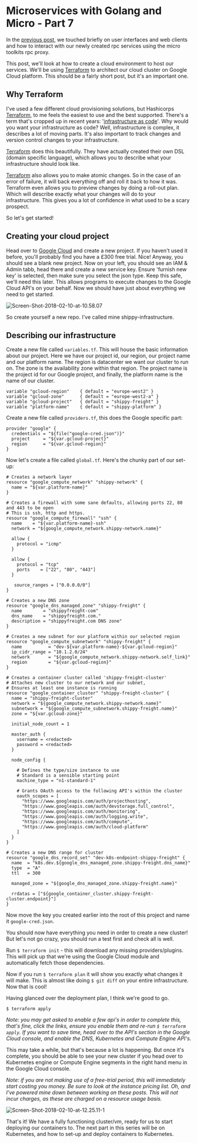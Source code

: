 # Microservices with Golang and Micro - Part 7

In the [previous post](https://ewanvalentine.io/microservices-in-golang-part-6/), we touched briefly on user interfaces and web clients and how to interact with our newly created rpc services using the micro toolkits rpc proxy.

This post, we'll look at how to create a cloud environment to host our services. We'll be using [Terraform](https://www.terraform.io/) to architect our cloud cluster on Google Cloud platform. This should be a fairly short post, but it's an important one.


## Why Terraform
I've used a few different cloud provisioning solutions, but Hashicorps [Terraform](https://www.terraform.io/), to me feels the easiest to use and the best supported. There's a term that's cropped up in recent years: '[infrastructure as code](https://en.wikipedia.org/wiki/Infrastructure_as_Code)'. Why would you want your infrastructure as code? Well, infrastructure is complex, it describes a lot of moving parts. It's also important to track changes and version control changes to your infrastructure.

[Terraform](https://www.terraform.io/) does this beautifully. They have actually created their own DSL (domain specific language), which allows you to describe what your infrastructure should look like.

[Terraform](https://www.terraform.io/) also allows you to make atomic changes. So in the case of an error of failure, it will back everything off and roll it back to how it was. Terraform even allows you to preview changes by doing a roll-out plan. Which will describe exactly what your changes will do to your infrastructure. This gives you a lot of confidence in what used to be a scary prospect.

So let's get started!


## Creating your cloud project

Head over to [Google Cloud](http://console.cloud.google.com/) and create a new project. If you haven't used it before, you'll probably find you have a £300 free trial. Nice! Anyway, you should see a blank new project. Now on your left, you should see an IAM & Admin tabb, head there and create a new service key. Ensure 'furnish new key' is selected, then make sure you select the json type. Keep this safe, we'll need this later. This allows programs to execute changes to the Google Cloud API's on your behalf. Now we should have just about everything we need to get started.

![Screen-Shot-2018-02-10-at-10.58.07](/content/images/2018/02/Screen-Shot-2018-02-10-at-10.58.07.png)

So create yourself a new repo. I've called mine shippy-infrastructure.


## Describing our infrastructure

Create a new file called `variables.tf`. This will house the basic information about our project. Here we have our project id, our region, our project name and our platform name. The region is datacenter we want our cluster to run on. The zone is the availability zone within that region. The project name is the project id for our Google project, and finally, the platform name is the name of our cluster.

```clike
variable "gcloud-region"    { default = "europe-west2" }
variable "gcloud-zone"      { default = "europe-west2-a" }
variable "gcloud-project"   { default = "shippy-freight" }
variable "platform-name"    { default = "shippy-platform" }
```

Create a new file called `providers.tf`, this does the Google specific part:

```clike
provider "google" {
  credentials = "${file("google-cred.json")}"
  project     = "${var.gcloud-project}"
  region      = "${var.gcloud-region}"
}
```

Now let's create a file called `global.tf`. Here's the chunky part of our set-up:

```clike
# Creates a network layer
resource "google_compute_network" "shippy-network" {
  name = "${var.platform-name}"
}

# Creates a firewall with some sane defaults, allowing ports 22, 80 and 443 to be open
# This is ssh, http and https.
resource "google_compute_firewall" "ssh" {
  name    = "${var.platform-name}-ssh"
  network = "${google_compute_network.shippy-network.name}"

  allow {
    protocol = "icmp"
  }

  allow {
    protocol = "tcp"
    ports    = ["22", "80", "443"]
  }

   source_ranges = ["0.0.0.0/0"]
}

# Creates a new DNS zone
resource "google_dns_managed_zone" "shippy-freight" {
  name        = "shippyfreight-com"
  dns_name    = "shippyfreight.com."
  description = "shippyfreight.com DNS zone"
}

# Creates a new subnet for our platform within our selected region
resource "google_compute_subnetwork" "shippy-freight" {
  name          = "dev-${var.platform-name}-${var.gcloud-region}"
  ip_cidr_range = "10.1.2.0/24"
  network       = "${google_compute_network.shippy-network.self_link}"
  region        = "${var.gcloud-region}"
}

# Creates a container cluster called 'shippy-freight-cluster'
# Attaches new cluster to our network and our subnet,
# Ensures at least one instance is running
resource "google_container_cluster" "shippy-freight-cluster" {
  name = "shippy-freight-cluster"
  network = "${google_compute_network.shippy-network.name}"
  subnetwork = "${google_compute_subnetwork.shippy-freight.name}"
  zone = "${var.gcloud-zone}"

  initial_node_count = 1

  master_auth {
    username = <redacted>
    password = <redacted>
  }

  node_config {

    # Defines the type/size instance to use
    # Standard is a sensible starting point
    machine_type = "n1-standard-1"

    # Grants OAuth access to the following API's within the cluster
    oauth_scopes = [
      "https://www.googleapis.com/auth/projecthosting",
      "https://www.googleapis.com/auth/devstorage.full_control",
      "https://www.googleapis.com/auth/monitoring",
      "https://www.googleapis.com/auth/logging.write",
      "https://www.googleapis.com/auth/compute",
      "https://www.googleapis.com/auth/cloud-platform"
    ]
  }
}

# Creates a new DNS range for cluster
resource "google_dns_record_set" "dev-k8s-endpoint-shippy-freight" {
  name  = "k8s.dev.${google_dns_managed_zone.shippy-freight.dns_name}"
  type  = "A"
  ttl   = 300

  managed_zone = "${google_dns_managed_zone.shippy-freight.name}"

  rrdatas = ["${google_container_cluster.shippy-freight-cluster.endpoint}"]
}
```

Now move the key you created earlier into the root of this project and name it `google-cred.json`.

You should now have everything you need in order to create a new cluster! But let's not go crazy, you should run a test first and check all is well.

Run `$ terraform init` - this will download any missing providers/plugins. This will pick up that we're using the Google Cloud module and automatically fetch those dependencies.

Now if you run `$ terraform plan` it will show you exactly what changes it will make. This is almost like doing `$ git diff` on your entire infrastructure. Now that is cool!

Having glanced over the deployment plan, I think we're good to go.

`$ terraform apply`

*Note: you may get asked to enable a few api's in order to complete this, that's fine, click the links, ensure you enable them and re-run `$ terraform apply`. If you want to save time, head over to the API's section in the Google Cloud console, and enable the DNS, Kubernetes and Compute Engine API's.*

This may take a while, but that's because a lot is happening. But once it's complete, you should be able to see your new cluster if you head over to Kubernetes engine or Compute Engine segments in the right hand menu in the Google Cloud console.

*Note: if you are not making use of a free-trial period, this will immediately start costing you money. Be sure to look at the instance pricing list. Oh, and I've powered mine down between working on these posts. This will not incur charges, as these are charged on a resource usage basis.*

![Screen-Shot-2018-02-10-at-12.25.11-1](/content/images/2018/02/Screen-Shot-2018-02-10-at-12.25.11-1.png)

That's it! We have a fully functioning cluster/vm, ready for us to start deploying our containers to. The next part in this series will be on Kubernetes, and how to set-up and deploy containers to Kubernetes.
